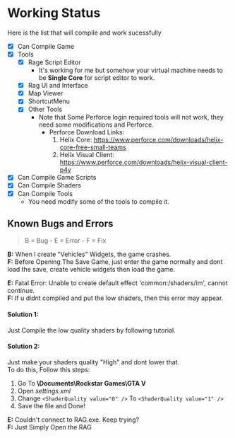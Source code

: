 # Working Status

Here is the list that will compile and work sucessfully

- [x] Can Compile Game
- [x] Tools
  - [x] Rage Script Editor
    - It's working for me but somehow your virtual machine needs to be **Single Core** for script editor to work.   
  - [x] Rag UI and Interface
  - [x] Map Viewer
  - [x] ShortcutMenu 
  - [x] Other Tools
    - Note that Some Perforce login required tools will not work, they need some modifications and Perforce.
      - Perforce Download Links:
        1. Helix Core: https://www.perforce.com/downloads/helix-core-free-small-teams
        2. Helix Visual Client: https://www.perforce.com/downloads/helix-visual-client-p4v
- [x] Can Compile Game Scripts
- [x] Can Compile Shaders
- [x] Can Compile Tools
   - You need modify some of the tools to compile it. 

## Known Bugs and Errors

> B = Bug - E = Error - F = Fix

**B:** When I create "Vehicles" Widgets, the game crashes.<br>
**F:** Before Opening The Save Game, just enter the game normally and dont load the save, create vehicle widgets then load the game.

**E:** Fatal Error:  Unable to create default effect 'common:/shaders/im', cannot continue.<br>
**F:** If u didnt compiled and put the low shaders, then this error may appear.

#### Solution 1: 
Just Compile the low quality shaders by following tutorial.

#### Solution 2:
Just make your shaders quality "High" and dont lower that.<br>
To do this, Follow this steps:

1. Go To **\Documents\Rockstar Games\GTA V**
2. Open *settings.xml*
3. Change  `<ShaderQuality value="0" />` To `<ShaderQuality value="1" />`
4. Save the file and Done!

**E:** Couldn't connect to RAG.exe. Keep trying?<br>
**F:** Just Simply Open the RAG
